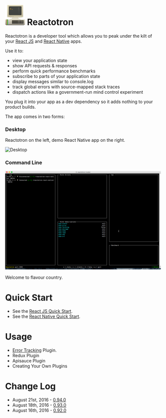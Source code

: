 # ![CLI](./docs/images/readme/Reactotron-64.png) Reactotron

Reactotron is a developer tool which allows you to peak under the kilt of your [React JS](https://facebook.github.io/react/) and [React Native](https://facebook.github.io/react-native/) apps.


Use it to:

* view your application state
* show API requests & responses
* perform quick performance benchmarks
* subscribe to parts of your application state
* display messages similar to console.log
* track global errors with source-mapped stack traces
* dispatch actions like a government-run mind control experiment

You plug it into your app as a dev dependency so it adds nothing to your product builds.

The app comes in two forms:

### Desktop

Reactotron on the left, demo React Native app on the right.

![Desktop](./docs/images/readme/reactotron-demo-app.gif)

### Command Line

![CLI](./docs/images/readme/reactotron-demo-cli.gif)


Welcome to flavour country.

# Quick Start

* See the [React JS Quick Start](docs/quick-start-react-js.md).
* See the [React Native Quick Start](docs/quick-start-react-native.md).

# Usage

* [Error Tracking](docs/plugin-track-global-errors.md) Plugin.
* Redux Plugin
* Apisauce Plugin
* Creating Your Own Plugins


# Change Log

* August 21st, 2016 - [0.94.0](https://github.com/reactotron/reactotron/releases/tag/v0.94.0)
* August 18th, 2016 - [0.93.0](https://github.com/reactotron/reactotron/releases/tag/v0.93.0)
* August 16th, 2016 - [0.92.0](https://github.com/reactotron/reactotron/releases/tag/v0.92.0)
